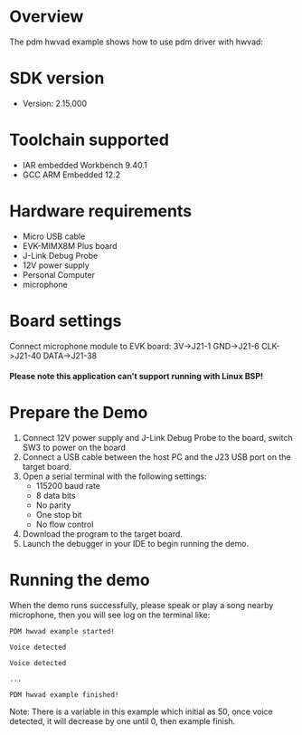 Overview
========
The pdm hwvad example shows how to use pdm driver with hwvad:


SDK version
===========
- Version: 2.15.000

Toolchain supported
===================
- IAR embedded Workbench  9.40.1
- GCC ARM Embedded  12.2

Hardware requirements
=====================
- Micro USB cable
- EVK-MIMX8M Plus board
- J-Link Debug Probe
- 12V power supply
- Personal Computer
- microphone

Board settings
==============
Connect microphone module to EVK board:
3V->J21-1
GND->J21-6
CLK->J21-40
DATA->J21-38

#### Please note this application can't support running with Linux BSP! ####

Prepare the Demo
================
1.  Connect 12V power supply and J-Link Debug Probe to the board, switch SW3 to power on the board
2.  Connect a USB cable between the host PC and the J23 USB port on the target board.
3.  Open a serial terminal with the following settings:
    - 115200 baud rate
    - 8 data bits
    - No parity
    - One stop bit
    - No flow control
4.  Download the program to the target board.
5.  Launch the debugger in your IDE to begin running the demo.


Running the demo
================

When the demo runs successfully, please speak or play a song nearby microphone,
then you will see log on the terminal like:
~~~~~~~~~~~~~~~~~~~
PDM hwvad example started!

Voice detected

Voice detected

...

PDM hwvad example finished!
~~~~~~~~~~~~~~~~~~~

Note: There is a variable in this example which initial as 50, once voice detected, it will decrease by one until 0, then example finish.
